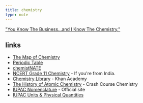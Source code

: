 ```yaml
---
title: chemistry
type: note
---
```


["You Know The Business...and I Know The Chemistry."](https://piped.kavin.rocks/watch?v=69vvrSE2PeM)

## links

- [The Map of Chemistry](https://piped.kavin.rocks/watch?v=P3RXtoYCW4M)
- [Periodic Table](https://upload.wikimedia.org/wikipedia/commons/0/03/Simple_Periodic_Table_Chart-blocks.svg)
- [chemistNATE](https://piped.kavin.rocks/chemistNATE)
- [NCERT Grade 11 Chemistry](https://ncert.nic.in/textbook.php?kech1=0-7) - If you're from India.
- [Chemistry Library](https://www.khanacademy.org/science/chemistry/) - Khan Academy
- [The History of Atomic Chemistry](https://piped.kavin.rocks/watch?v=thnDxFdkzZs) - Crash Course Chemistry
- [IUPAC Nomenclature](https://iupac.qmul.ac.uk/) - Official site
- [IUPAC Units & Physical Quantities](https://iupac.org/wp-content/uploads/2019/05/IUPAC-GB3-2012-2ndPrinting-PDFsearchable.pdf)
